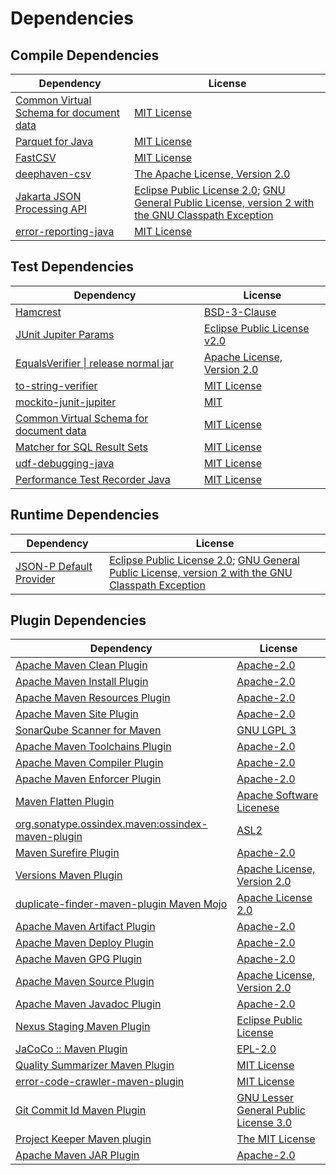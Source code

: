 <!-- @formatter:off -->
# Dependencies

## Compile Dependencies

| Dependency                                   | License                                                                                                       |
| -------------------------------------------- | ------------------------------------------------------------------------------------------------------------- |
| [Common Virtual Schema for document data][0] | [MIT License][1]                                                                                              |
| [Parquet for Java][2]                        | [MIT License][3]                                                                                              |
| [FastCSV][4]                                 | [MIT License][5]                                                                                              |
| [deephaven-csv][6]                           | [The Apache License, Version 2.0][7]                                                                          |
| [Jakarta JSON Processing API][8]             | [Eclipse Public License 2.0][9]; [GNU General Public License, version 2 with the GNU Classpath Exception][10] |
| [error-reporting-java][11]                   | [MIT License][12]                                                                                             |

## Test Dependencies

| Dependency                                   | License                           |
| -------------------------------------------- | --------------------------------- |
| [Hamcrest][13]                               | [BSD-3-Clause][14]                |
| [JUnit Jupiter Params][15]                   | [Eclipse Public License v2.0][16] |
| [EqualsVerifier \| release normal jar][17]   | [Apache License, Version 2.0][7]  |
| [to-string-verifier][18]                     | [MIT License][19]                 |
| [mockito-junit-jupiter][20]                  | [MIT][5]                          |
| [Common Virtual Schema for document data][0] | [MIT License][1]                  |
| [Matcher for SQL Result Sets][21]            | [MIT License][22]                 |
| [udf-debugging-java][23]                     | [MIT License][24]                 |
| [Performance Test Recorder Java][25]         | [MIT License][26]                 |

## Runtime Dependencies

| Dependency                   | License                                                                                                       |
| ---------------------------- | ------------------------------------------------------------------------------------------------------------- |
| [JSON-P Default Provider][8] | [Eclipse Public License 2.0][9]; [GNU General Public License, version 2 with the GNU Classpath Exception][10] |

## Plugin Dependencies

| Dependency                                              | License                                     |
| ------------------------------------------------------- | ------------------------------------------- |
| [Apache Maven Clean Plugin][27]                         | [Apache-2.0][7]                             |
| [Apache Maven Install Plugin][28]                       | [Apache-2.0][7]                             |
| [Apache Maven Resources Plugin][29]                     | [Apache-2.0][7]                             |
| [Apache Maven Site Plugin][30]                          | [Apache-2.0][7]                             |
| [SonarQube Scanner for Maven][31]                       | [GNU LGPL 3][32]                            |
| [Apache Maven Toolchains Plugin][33]                    | [Apache-2.0][7]                             |
| [Apache Maven Compiler Plugin][34]                      | [Apache-2.0][7]                             |
| [Apache Maven Enforcer Plugin][35]                      | [Apache-2.0][7]                             |
| [Maven Flatten Plugin][36]                              | [Apache Software Licenese][7]               |
| [org.sonatype.ossindex.maven:ossindex-maven-plugin][37] | [ASL2][38]                                  |
| [Maven Surefire Plugin][39]                             | [Apache-2.0][7]                             |
| [Versions Maven Plugin][40]                             | [Apache License, Version 2.0][7]            |
| [duplicate-finder-maven-plugin Maven Mojo][41]          | [Apache License 2.0][42]                    |
| [Apache Maven Artifact Plugin][43]                      | [Apache-2.0][7]                             |
| [Apache Maven Deploy Plugin][44]                        | [Apache-2.0][7]                             |
| [Apache Maven GPG Plugin][45]                           | [Apache-2.0][7]                             |
| [Apache Maven Source Plugin][46]                        | [Apache License, Version 2.0][7]            |
| [Apache Maven Javadoc Plugin][47]                       | [Apache-2.0][7]                             |
| [Nexus Staging Maven Plugin][48]                        | [Eclipse Public License][49]                |
| [JaCoCo :: Maven Plugin][50]                            | [EPL-2.0][51]                               |
| [Quality Summarizer Maven Plugin][52]                   | [MIT License][53]                           |
| [error-code-crawler-maven-plugin][54]                   | [MIT License][55]                           |
| [Git Commit Id Maven Plugin][56]                        | [GNU Lesser General Public License 3.0][57] |
| [Project Keeper Maven plugin][58]                       | [The MIT License][59]                       |
| [Apache Maven JAR Plugin][60]                           | [Apache-2.0][7]                             |

[0]: https://github.com/exasol/virtual-schema-common-document/
[1]: https://github.com/exasol/virtual-schema-common-document/blob/main/LICENSE
[2]: https://github.com/exasol/parquet-io-java/
[3]: https://github.com/exasol/parquet-io-java/blob/main/LICENSE
[4]: https://fastcsv.org
[5]: https://opensource.org/licenses/MIT
[6]: https://github.com/deephaven/deephaven-csv
[7]: https://www.apache.org/licenses/LICENSE-2.0.txt
[8]: https://github.com/eclipse-ee4j/jsonp
[9]: https://projects.eclipse.org/license/epl-2.0
[10]: https://projects.eclipse.org/license/secondary-gpl-2.0-cp
[11]: https://github.com/exasol/error-reporting-java/
[12]: https://github.com/exasol/error-reporting-java/blob/main/LICENSE
[13]: http://hamcrest.org/JavaHamcrest/
[14]: https://raw.githubusercontent.com/hamcrest/JavaHamcrest/master/LICENSE
[15]: https://junit.org/junit5/
[16]: https://www.eclipse.org/legal/epl-v20.html
[17]: https://www.jqno.nl/equalsverifier
[18]: https://github.com/jparams/to-string-verifier
[19]: http://www.opensource.org/licenses/mit-license.php
[20]: https://github.com/mockito/mockito
[21]: https://github.com/exasol/hamcrest-resultset-matcher/
[22]: https://github.com/exasol/hamcrest-resultset-matcher/blob/main/LICENSE
[23]: https://github.com/exasol/udf-debugging-java/
[24]: https://github.com/exasol/udf-debugging-java/blob/main/LICENSE
[25]: https://github.com/exasol/performance-test-recorder-java/
[26]: https://github.com/exasol/performance-test-recorder-java/blob/main/LICENSE
[27]: https://maven.apache.org/plugins/maven-clean-plugin/
[28]: https://maven.apache.org/plugins/maven-install-plugin/
[29]: https://maven.apache.org/plugins/maven-resources-plugin/
[30]: https://maven.apache.org/plugins/maven-site-plugin/
[31]: http://docs.sonarqube.org/display/PLUG/Plugin+Library/sonar-scanner-maven/sonar-maven-plugin
[32]: http://www.gnu.org/licenses/lgpl.txt
[33]: https://maven.apache.org/plugins/maven-toolchains-plugin/
[34]: https://maven.apache.org/plugins/maven-compiler-plugin/
[35]: https://maven.apache.org/enforcer/maven-enforcer-plugin/
[36]: https://www.mojohaus.org/flatten-maven-plugin/
[37]: https://sonatype.github.io/ossindex-maven/maven-plugin/
[38]: http://www.apache.org/licenses/LICENSE-2.0.txt
[39]: https://maven.apache.org/surefire/maven-surefire-plugin/
[40]: https://www.mojohaus.org/versions/versions-maven-plugin/
[41]: https://basepom.github.io/duplicate-finder-maven-plugin
[42]: http://www.apache.org/licenses/LICENSE-2.0.html
[43]: https://maven.apache.org/plugins/maven-artifact-plugin/
[44]: https://maven.apache.org/plugins/maven-deploy-plugin/
[45]: https://maven.apache.org/plugins/maven-gpg-plugin/
[46]: https://maven.apache.org/plugins/maven-source-plugin/
[47]: https://maven.apache.org/plugins/maven-javadoc-plugin/
[48]: http://www.sonatype.com/public-parent/nexus-maven-plugins/nexus-staging/nexus-staging-maven-plugin/
[49]: http://www.eclipse.org/legal/epl-v10.html
[50]: https://www.jacoco.org/jacoco/trunk/doc/maven.html
[51]: https://www.eclipse.org/legal/epl-2.0/
[52]: https://github.com/exasol/quality-summarizer-maven-plugin/
[53]: https://github.com/exasol/quality-summarizer-maven-plugin/blob/main/LICENSE
[54]: https://github.com/exasol/error-code-crawler-maven-plugin/
[55]: https://github.com/exasol/error-code-crawler-maven-plugin/blob/main/LICENSE
[56]: https://github.com/git-commit-id/git-commit-id-maven-plugin
[57]: http://www.gnu.org/licenses/lgpl-3.0.txt
[58]: https://github.com/exasol/project-keeper/
[59]: https://github.com/exasol/project-keeper/blob/main/LICENSE
[60]: https://maven.apache.org/plugins/maven-jar-plugin/
